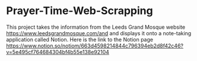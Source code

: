 # Prayer-Time-Web-Scrapping

This project takes the information from the Leeds Grand Mosque website https://www.leedsgrandmosque.com/and and displays it onto a note-taking application called Notion. Here is the link to the Notion page https://www.notion.so/notiom/663d4598214844c796394eb2d8f42c46?v=5e495cf764684304bf4b55e138e92104
